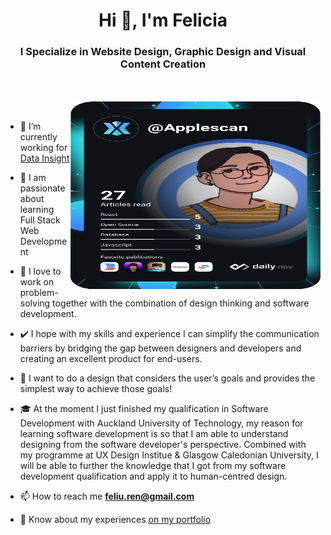 <h1 align="center">Hi 👋, I'm Felicia</a></h1>
<h3 align="center">I Specialize in Website Design, Graphic Design and Visual Content Creation</h3>

<br/><br/>
<a target="_blank" align="center">
  <img align="right" top="500" height="300" width="400" alt="Dev Card" src="https://github.com/applescan/applescan/blob/main/devcard.svg">
</a>
<br/>

- 🔭 I’m currently working for <a href="https://www.datainsight.co.nz/" target="blank">Data Insight</a>

- 🌱 I am passionate about learning Full Stack Web Development

- 💁 I love to work on problem-solving together with the combination of design thinking and software development. 

- ✔️ I hope with my skills and experience I can simplify the communication barriers by bridging the gap between designers and developers and creating an excellent product for end-users.

- 🎯 I want to do a design that considers the user’s goals and provides the simplest way to achieve those goals!

- 🎓  At the moment I just finished my qualification in Software Development with Auckland University of Technology, my reason for learning software development is so that I am able to understand designing from the software developer's perspective. Combined with my programme at UX Design Institue & Glasgow Caledonian University, I will be able to further the knowledge that I got from my software development qualification and apply it to human-centred design. 

- 📫 How to reach me **feliu.ren@gmail.com**

- 📄 Know about my experiences <a href="https://felicia-portfolio.netlify.app/" target="blank">on my portfolio</a>
<br/>


